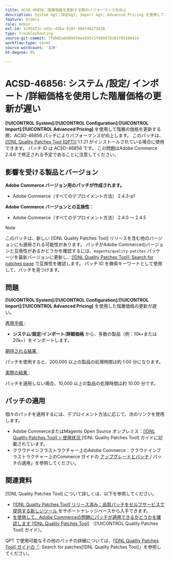 ```yaml
---
title: ACSD-46856：階層価格を更新する際のパフォーマンスを向上
description: System &gt；設定&gt; Import &gt; Advanced Pricing を使用して階層価格を更新する際に、パフォーマンスを向上させるために ACSD-46856 パッチを適用します。
feature: Orders
role: Admin
exl-id: 5c954f2c-a55c-43ba-919f-406f4b173d30
type: Troubleshooting
source-git-commit: 7fdb02a6d89d50ea593c5fd99d78101f89198424
workflow-type: tm+mt
source-wordcount: '329'
ht-degree: 0%

---
```


# ACSD-46856: システム /設定/ インポート /詳細価格を使用した階層価格の更新が遅い

**[!UICONTROL System]**/**[!UICONTROL Configuration]**/**[!UICONTROL Import]**/**[!UICONTROL Advanced Pricing]** を使用して階層の価格を更新する際、ACSD-46856 パッチによりパフォーマンスが向上します。 このパッチは、[[!DNL Quality Patches Tool (QPT)]](https://experienceleague.adobe.com/en/docs/commerce-operations/tools/quality-patches-tool/quality-patches-tool-to-self-serve-quality-patches) 1.1.21 がインストールされている場合に使用できます。 パッチ ID は ACSD-46856 です。 この問題はAdobe Commerce 2.4.6 で修正される予定であることに注意してください。

## 影響を受ける製品とバージョン

**Adobe Commerce バージョン用のパッチが作成されます。**

* Adobe Commerce（すべてのデプロイメント方法） 2.4.3-p1

**Adobe Commerce バージョンとの互換性：**

* Adobe Commerce（すべてのデプロイメント方法） 2.4.0 ～ 2.4.5

>[!NOTE]
>
>このパッチは、新しい [!DNL Quality Patches Tool] リリースを含む他のバージョンにも適用される可能性があります。 パッチがAdobe Commerceのバージョンと互換性があるかどうかを確認するには、`magento/quality-patches` パッケージを最新バージョンに更新し、[[!DNL Quality Patches Tool]: Search for patches page](https://experienceleague.adobe.com/tools/commerce-quality-patches/index.html) で互換性を確認します。 パッチ ID を検索キーワードとして使用して、パッチを見つけます。

## 問題

**[!UICONTROL System]**/**[!UICONTROL Configuration]**/**[!UICONTROL Import]**/**[!UICONTROL Advanced Pricing]** を使用した階層価格の更新が遅い。

<u> 再現手順 </u>:

* **システム**/**設定**/**インポート**/**詳細価格** から、多数の製品（例：10k+または 20k+）をインポートします。

<u> 期待される結果 </u>:

パッチを使用すると、200,000 以上の製品の処理時間は約 1:00 分になります。

<u> 実際の結果 </u>:

パッチを適用しない場合、10,000 以上の製品の処理時間は約 10:00 分です。

## パッチの適用

個々のパッチを適用するには、デプロイメント方法に応じて、次のリンクを使用します。

* Adobe CommerceまたはMagento Open Source オンプレミス：[[!DNL Quality Patches Tool] > 使用状況 ](/help/tools/quality-patches-tool/usage.md)[!DNL Quality Patches Tool] ガイドに記載されています。
* クラウドインフラストラクチャー上のAdobe Commerce：クラウドインフラストラクチャー上のCommerce ガイドの [ アップグレードとパッチ ](https://experienceleague.adobe.com/docs/commerce-cloud-service/user-guide/develop/upgrade/apply-patches.html)/ パッチの適用」を参照してください。

## 関連資料

[!DNL Quality Patches Tool] について詳しくは、以下を参照してください。

* [[!DNL Quality Patches Tool]  リリース済み：品質パッチをセルフサービスで提供する新しいツール ](https://experienceleague.adobe.com/en/docs/commerce-operations/tools/quality-patches-tool/quality-patches-tool-to-self-serve-quality-patches) をサポートナレッジベースから入手できます。
* [ を使用して、Adobe Commerceの問題にパッチが適用できるかどうかを確認します  [!DNL Quality Patches Tool]](/help/tools/quality-patches-tool/patches-available-in-qpt/check-patch-for-magento-issue-with-magento-quality-patches.md) （[!UICONTROL Quality Patches Tool] ガイド）。


QPT で使用可能なその他のパッチの詳細については、[[!DNL Quality Patches Tool] ガイドの「](https://experienceleague.adobe.com/tools/commerce-quality-patches/index.html): Search for patches[!DNL Quality Patches Tool]」を参照してください。
